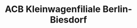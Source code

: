 ---
title: "ACB Kleinwagenfiliale Berlin-Biesdorf"
url: /berlin/acb-kleinwagenfiliale-berlin-biesdorf/
shop: Autohaus
---